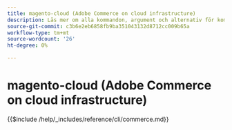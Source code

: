 ```yaml
---
title: magento-cloud (Adobe Commerce on cloud infrastructure)
description: Läs mer om alla kommandon, argument och alternativ för kommandoradsverktyget Adobe Commerce magento-cloud.
source-git-commit: c3b6e2eb6858fb9ba351043132d8712cc009b65a
workflow-type: tm+mt
source-wordcount: '26'
ht-degree: 0%

---
```



# magento-cloud (Adobe Commerce on cloud infrastructure)

{{$include /help/_includes/reference/cli/commerce.md}}
